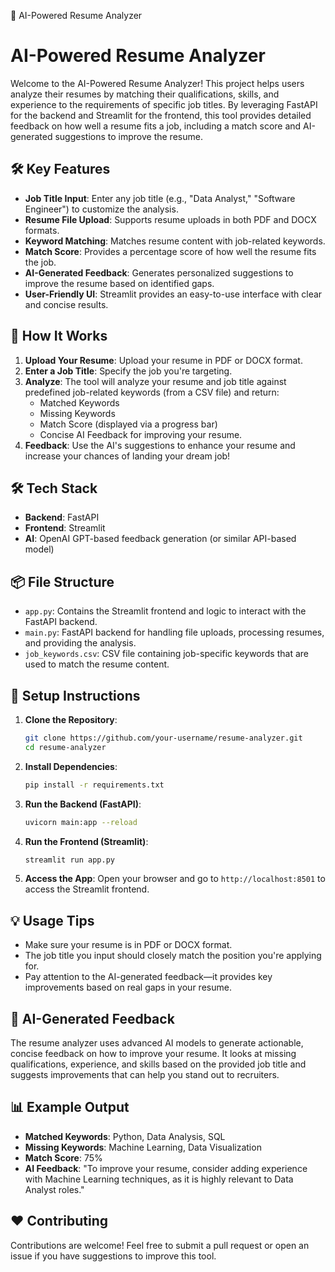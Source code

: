 📄 AI-Powered Resume Analyzer
# AI-Powered Resume Analyzer

Welcome to the AI-Powered Resume Analyzer! This project helps users analyze their resumes by matching their qualifications, skills, and experience to the requirements of specific job titles. By leveraging FastAPI for the backend and Streamlit for the frontend, this tool provides detailed feedback on how well a resume fits a job, including a match score and AI-generated suggestions to improve the resume.

## 🛠️ Key Features

- **Job Title Input**: Enter any job title (e.g., "Data Analyst," "Software Engineer") to customize the analysis.
- **Resume File Upload**: Supports resume uploads in both PDF and DOCX formats.
- **Keyword Matching**: Matches resume content with job-related keywords.
- **Match Score**: Provides a percentage score of how well the resume fits the job.
- **AI-Generated Feedback**: Generates personalized suggestions to improve the resume based on identified gaps.
- **User-Friendly UI**: Streamlit provides an easy-to-use interface with clear and concise results.

## 🚀 How It Works

1. **Upload Your Resume**: Upload your resume in PDF or DOCX format.
2. **Enter a Job Title**: Specify the job you're targeting.
3. **Analyze**: The tool will analyze your resume and job title against predefined job-related keywords (from a CSV file) and return:
    - Matched Keywords
    - Missing Keywords
    - Match Score (displayed via a progress bar)
    - Concise AI Feedback for improving your resume.
4. **Feedback**: Use the AI's suggestions to enhance your resume and increase your chances of landing your dream job!

## 🛠️ Tech Stack

- **Backend**: FastAPI
- **Frontend**: Streamlit
- **AI**: OpenAI GPT-based feedback generation (or similar API-based model)

## 📦 File Structure

- `app.py`: Contains the Streamlit frontend and logic to interact with the FastAPI backend.
- `main.py`: FastAPI backend for handling file uploads, processing resumes, and providing the analysis.
- `job_keywords.csv`: CSV file containing job-specific keywords that are used to match the resume content.

## 🔧 Setup Instructions

1. **Clone the Repository**:
    ```bash
    git clone https://github.com/your-username/resume-analyzer.git
    cd resume-analyzer
    ```

2. **Install Dependencies**:
    ```bash
    pip install -r requirements.txt
    ```

3. **Run the Backend (FastAPI)**:
    ```bash
    uvicorn main:app --reload
    ```

4. **Run the Frontend (Streamlit)**:
    ```bash
    streamlit run app.py
    ```

5. **Access the App**: Open your browser and go to `http://localhost:8501` to access the Streamlit frontend.

## 💡 Usage Tips

- Make sure your resume is in PDF or DOCX format.
- The job title you input should closely match the position you're applying for.
- Pay attention to the AI-generated feedback—it provides key improvements based on real gaps in your resume.

## 🤖 AI-Generated Feedback

The resume analyzer uses advanced AI models to generate actionable, concise feedback on how to improve your resume. It looks at missing qualifications, experience, and skills based on the provided job title and suggests improvements that can help you stand out to recruiters.

## 📊 Example Output

- **Matched Keywords**: Python, Data Analysis, SQL
- **Missing Keywords**: Machine Learning, Data Visualization
- **Match Score**: 75%
- **AI Feedback**: "To improve your resume, consider adding experience with Machine Learning techniques, as it is highly relevant to Data Analyst roles."

## ❤️ Contributing

Contributions are welcome! Feel free to submit a pull request or open an issue if you have suggestions to improve this tool.